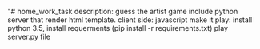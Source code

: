"# home_work_task
description: guess the artist game include python server that render html template. client side: javascript
make it play: install python 3.5, install requerments (pip install -r requirements.txt)
play server.py file
